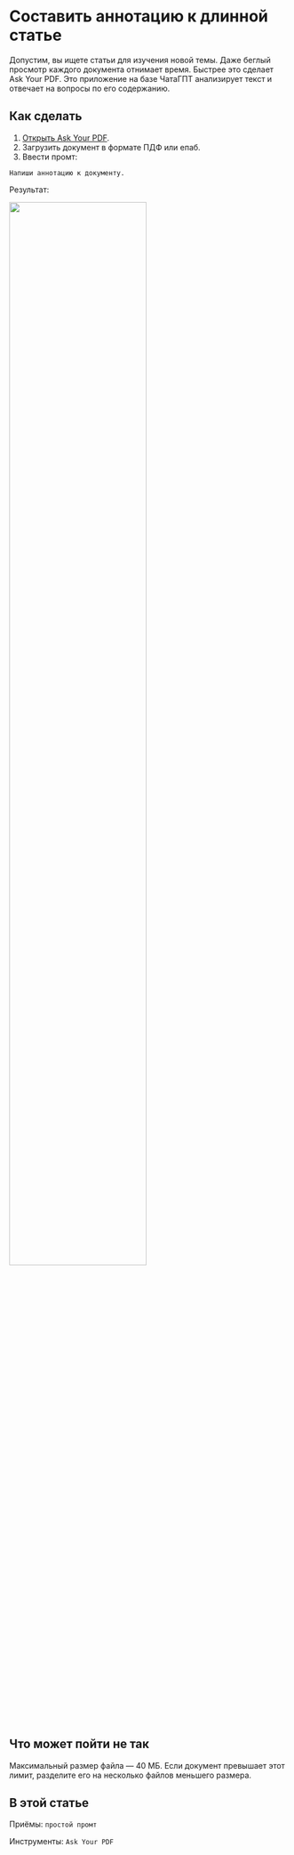# Составить аннотацию к длинной статье
Допустим, вы ищете статьи для изучения новой темы. Даже беглый просмотр каждого документа отнимает время. Быстрее это сделает Ask Your PDF. Это приложение на базе ЧатаГПТ анализирует текст и отвечает на вопросы по его содержанию.


## Как сделать
1. [Открыть Ask Your PDF](https://askyourpdf.com/). 
3. Загрузить документ в формате ПДФ или епаб.
4. Ввести промт:
```
Напиши аннотацию к документу.
```

Результат:

<img src="https://github.com/Open-Prompting/Knowledge-Base/blob/main/content/recipes/article-annotation/media/article-annotation-light.png" width="70%" height="70%">


## Что может пойти не так
Максимальный размер файла — 40 МБ. Если документ превышает этот лимит, разделите его на несколько файлов меньшего размера.

## В этой статье
Приёмы: `простой промт`

Инструменты: `Ask Your PDF`
